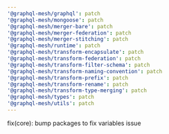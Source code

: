 ```yaml
---
'@graphql-mesh/graphql': patch
'@graphql-mesh/mongoose': patch
'@graphql-mesh/merger-bare': patch
'@graphql-mesh/merger-federation': patch
'@graphql-mesh/merger-stitching': patch
'@graphql-mesh/runtime': patch
'@graphql-mesh/transform-encapsulate': patch
'@graphql-mesh/transform-federation': patch
'@graphql-mesh/transform-filter-schema': patch
'@graphql-mesh/transform-naming-convention': patch
'@graphql-mesh/transform-prefix': patch
'@graphql-mesh/transform-rename': patch
'@graphql-mesh/transform-type-merging': patch
'@graphql-mesh/types': patch
'@graphql-mesh/utils': patch
---
```


fix(core): bump packages to fix variables issue
